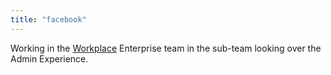 ```yaml
---
title: "facebook"
---
```


Working in the [Workplace](http://workplace.com) Enterprise team in the sub-team looking over
the Admin Experience.
